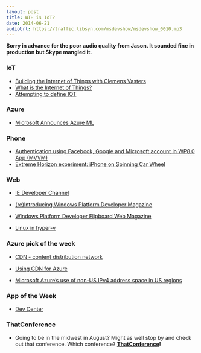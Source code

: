```yaml
---
layout: post
title: WTH is IoT?
date: 2014-06-21
audioUrl: https://traffic.libsyn.com/msdevshow/msdevshow_0010.mp3
---
```


**Sorry in advance for the poor audio quality from Jason. It sounded fine in production but Skype mangled it.**

### IoT

-   [Building the Internet of Things with Clemens Vasters](http://www.dotnetrocks.com/default.aspx?showNum=990)
-   [What is the Internet of Things?](http://www.ytechie.com/2014/06/what-is-the-internet-of-things/)
-   [Attempting to define IOT](http://brentdacodemonkey.wordpress.com/2014/06/19/attempting-to-define-iot/)

### Azure

- [Microsoft Announces Azure ML](http://techcrunch.com/2014/06/16/microsoft-announces-azure-ml-cloud-based-machine-learning-platform-that-can-predict-future-events/)

### Phone

 - [Authentication using Facebook, Google and Microsoft account in WP8.0 App (MVVM)](http://code.msdn.microsoft.com/wpapps/Authentication-using-cd382133)
 - [Extreme Horizon experiment: iPhone on Spinning Car  Wheel](http://blog.evilwindowdog.com/post/88969373226/extreme-car-experiment-horizon)

### Web

 - [IE Developer Channel](http://blogs.msdn.com/b/ie/archive/2014/06/16/announcing-internet-explorer-developer-channel.aspx)

 - [(re)Introducing Windows Platform Developer Magazine](http://www.ageofmobility.com/?p=1981)

 - [Windows Platform Developer Flipboard Web Magazine](https://flipboard.com/section/windows-platform-developer-bINQQi)

 - [Linux in hyper-v](http://blogs.msdn.com/b/virtual_pc_guy/archive/2014/06/16/what-version-of-linux-supports-what-in-hyper-v.aspx)

### Azure pick of the week

 - [CDN - content distribution network](http://azure.microsoft.com/en-us/documentation/articles/cdn-how-to-use)

 - [Using CDN for Azure](http://azure.microsoft.com/en-us/documentation/articles/cdn-how-to-use/)

 - [Microsoft Azure’s use of non-US IPv4 address space in US regions](http://azure.microsoft.com/blog/2014/06/11/windows-azures-use-of-non-us-ipv4-address-space-in-us-regions/)

### App of the Week

 - [Dev Center](http://www.windowsphone.com/s?appid=2d3063c2-4b29-4e69-9c03-50b67b0e6aec)

### ThatConference

 - Going to be in the midwest in August? Might as well stop by and check out that conference. Which conference? **[ThatConference](http://ThatConference.com)!**
